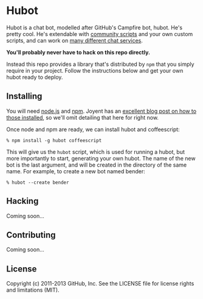 # Hubot

Hubot is a chat bot, modelled after GitHub's Campfire bot, hubot. He's pretty cool. He's extendable with [community scripts](https://github.com/github/hubot-scripts) and your own custom scripts, and can work on [many different chat services](docs/adapters.md).

**You'll probably never have to hack on this repo directly.**

Instead this repo provides a library that's distributed by `npm` that you
simply require in your project. Follow the instructions below and get your own
hubot ready to deploy.

## Installing

You will need [node.js](nodejs.org/) and [npm](https://npmjs.org/). Joyent has an [excellent blog post on how to those installed](http://joyent.com/blog/installing-node-and-npm), so we'll omit detailing that here for right now.

Once node and npm are ready, we can install hubot and coffeescript:

    % npm install -g hubot coffeescript
    
This will give us the `hubot` script, which is used for running a hubot, but more importantly to start, generating your own hubot. The name of the new bot is the last argument, and will be created in the directory of the same name. For example, to create a new bot named bender:

    % hubot --create bender

## Hacking

Coming soon...

## Contributing

Coming soon...

## License

Copyright (c) 2011-2013 GitHub, Inc. See the LICENSE file for license rights and
limitations (MIT).
